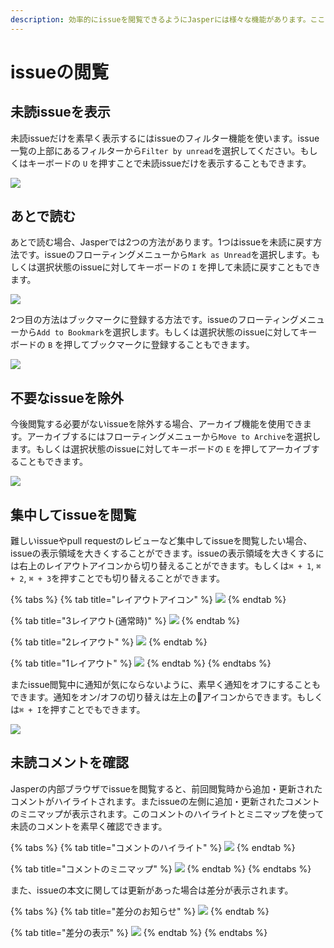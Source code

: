 ```yaml
---
description: 効率的にissueを閲覧できるようにJasperには様々な機能があります。ここではよく使われる機能をいくつか紹介します。
---
```


# issueの閲覧

## 未読issueを表示 <a id="unread"></a>

未読issueだけを素早く表示するにはissueのフィルター機能を使います。issue一覧の上部にあるフィルターから`Filter by unread`を選択してください。もしくはキーボードの `U` を押すことで未読issueだけを表示することもできます。

![](../.gitbook/assets/03_filter_menu.png)

## あとで読む <a id="bookmark"></a>

あとで読む場合、Jasperでは2つの方法があります。1つはissueを未読に戻す方法です。issueのフローティングメニューから`Mark as Unread`を選択します。もしくは選択状態のissueに対してキーボードの `I` を押して未読に戻すこともできます。

![](../.gitbook/assets/03_hover_menu.png)

2つ目の方法はブックマークに登録する方法です。issueのフローティングメニューから`Add to Bookmark`を選択します。もしくは選択状態のissueに対してキーボードの `B` を押してブックマークに登録することもできます。

![](../.gitbook/assets/08_hover_menu.png)

## 不要なissueを除外 <a id="archive"></a>

今後閲覧する必要がないissueを除外する場合、アーカイブ機能を使用できます。アーカイブするにはフローティングメニューから`Move to Archive`を選択します。もしくは選択状態のissueに対してキーボードの `E` を押してアーカイブすることもできます。

![](../.gitbook/assets/08_hover_menu_archive.png)

## 集中してissueを閲覧 <a id="layout"></a>

難しいissueやpull requestのレビューなど集中してissueを閲覧したい場合、issueの表示領域を大きくすることができます。issueの表示領域を大きくするには右上のレイアウトアイコンから切り替えることができます。もしくは`⌘ + 1`, `⌘ + 2`, `⌘ + 3`を押すことでも切り替えることができます。

{% tabs %}
{% tab title="レイアウトアイコン" %}
![](../.gitbook/assets/08_layout_icon.png)
{% endtab %}

{% tab title="3レイアウト\(通常時\)" %}
![](../.gitbook/assets/08_layout3.png)
{% endtab %}

{% tab title="2レイアウト" %}
![](../.gitbook/assets/08_layout2.png)
{% endtab %}

{% tab title="1レイアウト" %}
![](../.gitbook/assets/08_layout1.png)
{% endtab %}
{% endtabs %}

またissue閲覧中に通知が気にならないように、素早く通知をオフにすることもできます。通知をオン/オフの切り替えは左上の🔔アイコンからできます。もしくは`⌘ + I`を押すことでもできます。

![](../.gitbook/assets/08_notification.png)

## 未読コメントを確認 <a id="unread-comment"></a>

Jasperの内部ブラウザでissueを閲覧すると、前回閲覧時から追加・更新されたコメントがハイライトされます。またissueの左側に追加・更新されたコメントのミニマップが表示されます。このコメントのハイライトとミニマップを使って未読のコメントを素早く確認できます。

{% tabs %}
{% tab title="コメントのハイライト" %}
![](../.gitbook/assets/03_highlight_comment.png)
{% endtab %}

{% tab title="コメントのミニマップ" %}
![](../.gitbook/assets/08_minimap.png)
{% endtab %}
{% endtabs %}

また、issueの本文に関しては更新があった場合は差分が表示されます。

{% tabs %}
{% tab title="差分のお知らせ" %}
![](../.gitbook/assets/08_diff_body1.png)
{% endtab %}

{% tab title="差分の表示" %}
![](../.gitbook/assets/08_diff_body2.png)
{% endtab %}
{% endtabs %}



